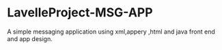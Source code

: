 # LavelleProject-MSG-APP
A simple  messaging application using xml,appery ,html and java  front end and app design.
